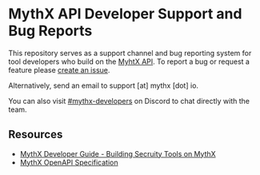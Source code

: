 # MythX API Developer Support and Bug Reports

This repository serves as a support channel and bug reporting system for tool developers who build on the [MyhtX API](https://mythx.io). To report a bug or request a feature please [create an issue](https://github.com/ConsenSys/mythx-developer-support/issues).

Alternatively, send an email to support [at] mythx [dot] io.

You can also visit [#mythx-developers](https://discord.gg/dZTvEzA) on Discord to chat directly with the team.

## Resources

- [MythX Developer Guide - Building Secruity Tools on MythX](https://docs.mythx.io/en/latest/main/building-security-tools-on-mythx.html)
- [MythX OpenAPI Specification](https://api.mythx.io/v1/openapi)
